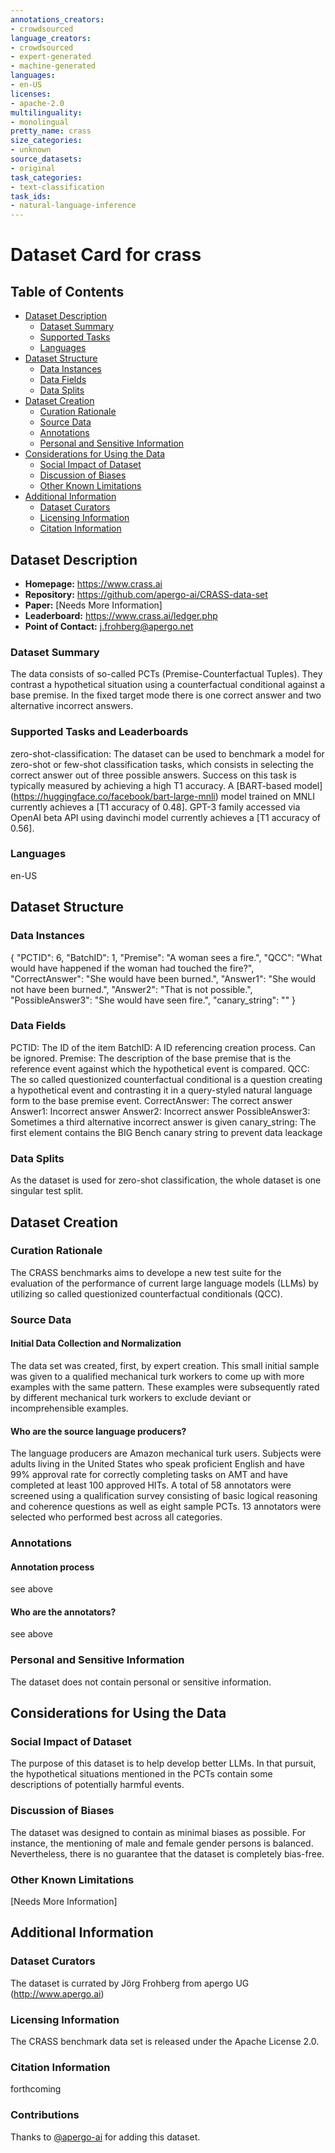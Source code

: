 ```yaml
---
annotations_creators:
- crowdsourced
language_creators:
- crowdsourced
- expert-generated
- machine-generated
languages:
- en-US
licenses:
- apache-2.0
multilinguality:
- monolingual
pretty_name: crass
size_categories:
- unknown
source_datasets:
- original
task_categories:
- text-classification
task_ids:
- natural-language-inference
---
```


# Dataset Card for crass

## Table of Contents
- [Dataset Description](#dataset-description)
  - [Dataset Summary](#dataset-summary)
  - [Supported Tasks](#supported-tasks-and-leaderboards)
  - [Languages](#languages)
- [Dataset Structure](#dataset-structure)
  - [Data Instances](#data-instances)
  - [Data Fields](#data-instances)
  - [Data Splits](#data-instances)
- [Dataset Creation](#dataset-creation)
  - [Curation Rationale](#curation-rationale)
  - [Source Data](#source-data)
  - [Annotations](#annotations)
  - [Personal and Sensitive Information](#personal-and-sensitive-information)
- [Considerations for Using the Data](#considerations-for-using-the-data)
  - [Social Impact of Dataset](#social-impact-of-dataset)
  - [Discussion of Biases](#discussion-of-biases)
  - [Other Known Limitations](#other-known-limitations)
- [Additional Information](#additional-information)
  - [Dataset Curators](#dataset-curators)
  - [Licensing Information](#licensing-information)
  - [Citation Information](#citation-information)

## Dataset Description

- **Homepage:** https://www.crass.ai
- **Repository:** https://github.com/apergo-ai/CRASS-data-set
- **Paper:** [Needs More Information]
- **Leaderboard:** https://www.crass.ai/ledger.php
- **Point of Contact:** j.frohberg@apergo.net

### Dataset Summary

The data consists of so-called PCTs (Premise-Counterfactual Tuples). They contrast a hypothetical situation using a counterfactual conditional against a base premise. In the fixed target mode there is one correct answer and two alternative incorrect answers.

### Supported Tasks and Leaderboards

zero-shot-classification: The dataset can be used to benchmark a model for zero-shot or few-shot classification tasks, which consists in selecting the correct answer out of three possible answers. Success on this task is typically measured by achieving a high T1 accuracy. A [BART-based model] (https://huggingface.co/facebook/bart-large-mnli) model trained on MNLI currently achieves a [T1 accuracy of 0.48]. GPT-3 family accessed via OpenAI beta API using davinchi model currently achieves a [T1 accuracy of 0.56].

### Languages

en-US

## Dataset Structure

### Data Instances

  {
    "PCTID": 6,
    "BatchID": 1,
    "Premise": "A woman sees a fire.",
    "QCC": "What would have happened if the woman had touched the fire?",
    "CorrectAnswer": "She would have been burned.",
    "Answer1": "She would not have been burned.",
    "Answer2": "That is not possible.",
    "PossibleAnswer3": "She would have seen fire.",
    "canary_string": ""
}

### Data Fields

PCTID: The ID of the item
BatchID: A ID referencing creation process. Can be ignored.
Premise: The description of the base premise that is the reference event against which the hypothetical event is compared.
QCC: The so called questionized counterfactual conditional is a question creating a hypothetical event and contrasting it in a query-styled natural language form to the base premise event.
CorrectAnswer: The correct answer
Answer1: Incorrect answer
Answer2: Incorrect answer
PossibleAnswer3: Sometimes a third alternative incorrect answer is given
canary_string: The first element contains the BIG Bench canary string to prevent data leackage

### Data Splits

As the dataset is used for zero-shot classification, the whole dataset is one singular test split.

## Dataset Creation

### Curation Rationale

The CRASS benchmarks aims to develope a new test suite for the evaluation of the performance of current large language models (LLMs) by utilizing so called questionized counterfactual conditionals (QCC).

### Source Data

#### Initial Data Collection and Normalization

The data set was created, first, by expert creation. This small initial sample was given to a qualified mechanical turk workers to come up with more examples with the same pattern. These examples were subsequently rated by different mechanical turk workers to exclude deviant or incomprehensible examples.

#### Who are the source language producers?

The language producers are Amazon mechanical turk users. Subjects were adults living in the United States who speak proficient English and have 99% approval rate for correctly completing tasks on AMT and have completed at least 100 approved HITs. A total of 58 annotators were screened using a qualification survey consisting of basic logical reasoning and coherence questions as well as eight sample PCTs. 13 annotators were selected who performed best across all categories. 

### Annotations

#### Annotation process

see above

#### Who are the annotators?

see above

### Personal and Sensitive Information

The dataset does not contain personal or sensitive information.

## Considerations for Using the Data

### Social Impact of Dataset

The purpose of this dataset is to help develop better LLMs. In that pursuit, the hypothetical situations mentioned in the PCTs contain some descriptions of potentially harmful events.

### Discussion of Biases

The dataset was designed to contain as minimal biases as possible. For instance, the mentioning of male and female gender persons is balanced. Nevertheless, there is no guarantee that the dataset is completely bias-free.

### Other Known Limitations

[Needs More Information]

## Additional Information

### Dataset Curators

The dataset is currated by Jörg Frohberg from apergo UG (http://www.apergo.ai)

### Licensing Information

The CRASS benchmark data set is released under the Apache License 2.0.

### Citation Information

forthcoming

### Contributions

Thanks to [@apergo-ai](https://github.com/apergo-ai) for adding this dataset.
